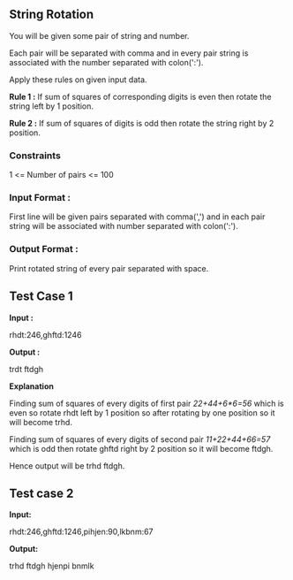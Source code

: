 ## String Rotation

You will be given some pair of string and number.

Each pair will be separated with comma and in every pair string is associated with the number separated with colon(':').

Apply these rules on given input data.

**Rule 1 :** If sum of squares of corresponding digits is even then rotate the string left by 1 position.

**Rule 2 :** If sum of squares of digits is odd then rotate the string right by 2 position.

### Constraints

1 <= Number of pairs <= 100

### Input Format :

First line will be given pairs separated with comma(',') and in each pair string will be associated with number separated with colon(':').

### Output Format :

Print rotated string of every pair separated with space.

## Test Case 1

**Input :**

rhdt:246,ghftd:1246

**Output :** 

trdt ftdgh

**Explanation**

Finding sum of squares of every digits of first pair _2*2+4*4+6*6=56_ which is even so rotate rhdt left by 1 position so after rotating by one position so it will become trhd.

Finding sum of squares of every digits of second pair _1*1+2*2+4*4+6*6=57_ which is odd then rotate ghftd right by 2 position so it will become ftdgh.

Hence output will be trhd ftdgh.

## Test case 2

**Input:** 

rhdt:246,ghftd:1246,pihjen:90,lkbnm:67

**Output:**

trhd ftdgh hjenpi bnmlk

